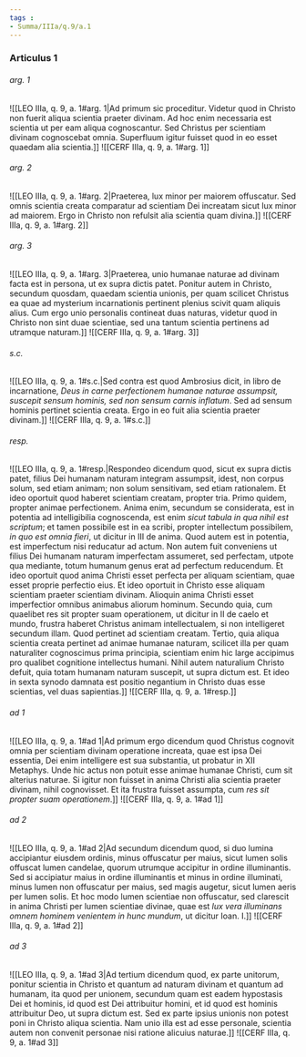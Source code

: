 ```yaml
---
tags : 
- Summa/IIIa/q.9/a.1
---
```


### Articulus 1

###### arg. 1
![[LEO IIIa, q. 9, a. 1#arg. 1|Ad primum sic proceditur. Videtur quod in Christo non fuerit aliqua scientia praeter divinam. Ad hoc enim necessaria est scientia ut per eam aliqua cognoscantur. Sed Christus per scientiam divinam cognoscebat omnia. Superfluum igitur fuisset quod in eo esset quaedam alia scientia.]]
![[CERF IIIa, q. 9, a. 1#arg. 1]]

###### arg. 2
![[LEO IIIa, q. 9, a. 1#arg. 2|Praeterea, lux minor per maiorem offuscatur. Sed omnis scientia creata comparatur ad scientiam Dei increatam sicut lux minor ad maiorem. Ergo in Christo non refulsit alia scientia quam divina.]]
![[CERF IIIa, q. 9, a. 1#arg. 2]]

###### arg. 3
![[LEO IIIa, q. 9, a. 1#arg. 3|Praeterea, unio humanae naturae ad divinam facta est in persona, ut ex supra dictis patet. Ponitur autem in Christo, secundum quosdam, quaedam scientia unionis, per quam scilicet Christus ea quae ad mysterium incarnationis pertinent plenius scivit quam aliquis alius. Cum ergo unio personalis contineat duas naturas, videtur quod in Christo non sint duae scientiae, sed una tantum scientia pertinens ad utramque naturam.]]
![[CERF IIIa, q. 9, a. 1#arg. 3]]

###### s.c.
![[LEO IIIa, q. 9, a. 1#s.c.|Sed contra est quod Ambrosius dicit, in libro de incarnatione, *Deus in carne perfectionem humanae naturae assumpsit, suscepit sensum hominis, sed non sensum carnis inflatum*. Sed ad sensum hominis pertinet scientia creata. Ergo in eo fuit alia scientia praeter divinam.]]
![[CERF IIIa, q. 9, a. 1#s.c.]]

###### resp.
![[LEO IIIa, q. 9, a. 1#resp.|Respondeo dicendum quod, sicut ex supra dictis patet, filius Dei humanam naturam integram assumpsit, idest, non corpus solum, sed etiam animam; non solum sensitivam, sed etiam rationalem. Et ideo oportuit quod haberet scientiam creatam, propter tria. Primo quidem, propter animae perfectionem. Anima enim, secundum se considerata, est in potentia ad intelligibilia cognoscenda, est enim *sicut tabula in qua nihil est scriptum*; et tamen possibile est in ea scribi, propter intellectum possibilem, *in quo est omnia fieri*, ut dicitur in III de anima. Quod autem est in potentia, est imperfectum nisi reducatur ad actum. Non autem fuit conveniens ut filius Dei humanam naturam imperfectam assumeret, sed perfectam, utpote qua mediante, totum humanum genus erat ad perfectum reducendum. Et ideo oportuit quod anima Christi esset perfecta per aliquam scientiam, quae esset proprie perfectio eius. Et ideo oportuit in Christo esse aliquam scientiam praeter scientiam divinam. Alioquin anima Christi esset imperfectior omnibus animabus aliorum hominum. Secundo quia, cum quaelibet res sit propter suam operationem, ut dicitur in II de caelo et mundo, frustra haberet Christus animam intellectualem, si non intelligeret secundum illam. Quod pertinet ad scientiam creatam. Tertio, quia aliqua scientia creata pertinet ad animae humanae naturam, scilicet illa per quam naturaliter cognoscimus prima principia, scientiam enim hic large accipimus pro qualibet cognitione intellectus humani. Nihil autem naturalium Christo defuit, quia totam humanam naturam suscepit, ut supra dictum est. Et ideo in sexta synodo damnata est positio negantium in Christo duas esse scientias, vel duas sapientias.]]
![[CERF IIIa, q. 9, a. 1#resp.]]

###### ad 1
![[LEO IIIa, q. 9, a. 1#ad 1|Ad primum ergo dicendum quod Christus cognovit omnia per scientiam divinam operatione increata, quae est ipsa Dei essentia, Dei enim intelligere est sua substantia, ut probatur in XII Metaphys. Unde hic actus non potuit esse animae humanae Christi, cum sit alterius naturae. Si igitur non fuisset in anima Christi alia scientia praeter divinam, nihil cognovisset. Et ita frustra fuisset assumpta, cum *res sit propter suam operationem*.]]
![[CERF IIIa, q. 9, a. 1#ad 1]]

###### ad 2
![[LEO IIIa, q. 9, a. 1#ad 2|Ad secundum dicendum quod, si duo lumina accipiantur eiusdem ordinis, minus offuscatur per maius, sicut lumen solis offuscat lumen candelae, quorum utrumque accipitur in ordine illuminantis. Sed si accipiatur maius in ordine illuminantis et minus in ordine illuminati, minus lumen non offuscatur per maius, sed magis augetur, sicut lumen aeris per lumen solis. Et hoc modo lumen scientiae non offuscatur, sed clarescit in anima Christi per lumen scientiae divinae, quae est *lux vera illuminans omnem hominem venientem in hunc mundum*, ut dicitur Ioan. I.]]
![[CERF IIIa, q. 9, a. 1#ad 2]]

###### ad 3
![[LEO IIIa, q. 9, a. 1#ad 3|Ad tertium dicendum quod, ex parte unitorum, ponitur scientia in Christo et quantum ad naturam divinam et quantum ad humanam, ita quod per unionem, secundum quam est eadem hypostasis Dei et hominis, id quod est Dei attribuitur homini, et id quod est hominis attribuitur Deo, ut supra dictum est. Sed ex parte ipsius unionis non potest poni in Christo aliqua scientia. Nam unio illa est ad esse personale, scientia autem non convenit personae nisi ratione alicuius naturae.]]
![[CERF IIIa, q. 9, a. 1#ad 3]]

